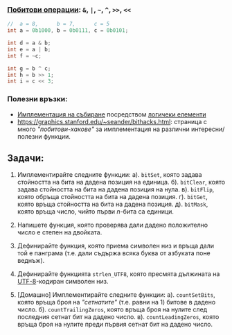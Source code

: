 ### [Побитови операции](https://www.geeksforgeeks.org/bitwise-operators-in-c-cpp/): `&`, `|`, `~`, `^`, `>>`, `<<`
```cpp
//  a = 8,      b = 7,      c = 5
int a = 0b1000, b = 0b0111, c = 0b0101;

int d = a & b;
int e = a | b;
int f = ~c;

int g = b ^ c;
int h = b >> 1;
int i = c << 3;
```


### Полезни връзки:
- [Имплементация на събиране](https://www.geeksforgeeks.org/full-adder-in-digital-logic/) посредством [логичеки елементи](https://bg.wikipedia.org/wiki/%D0%9B%D0%BE%D0%B3%D0%B8%D1%87%D0%B5%D1%81%D0%BA%D0%B8_%D0%B5%D0%BB%D0%B5%D0%BC%D0%B5%D0%BD%D1%82)
- https://graphics.stanford.edu/~seander/bithacks.html: страница с много _"побитови-хакове"_ за имплементация на различни интересни/полезни функции.


## Задачи:

1. Имплементирайте следните функции:
  а). `bitSet`, която задава стойността на бита на дадена позиция на единица.
  б). `bitClear`, която задава стойността на бита на дадена позиция на нула.
  в). `bitFlip`, която обръща стойността на бита на дадена позиция.
  г). `bitGet`, която връща стойността на бита на дадена позиция.
  д). `bitMask`, която връща число, чийто първи $n$-бита са единици.

2. Напишете функция, която проверява дали дадено положително число е степен на двойката.

3. Дефинирайте функция, която приема символен низ и връща дали той е панграма (т.е. дали съдържа всяка буква от азбуката поне веднъж).

4. Дефинирайте функцията `strlen_UTF8`, която пресмята дължината на [UTF-8](https://en.wikipedia.org/wiki/UTF-8)-кодиран символен низ.

5. [Домашно] Имплементирайте следните функции:
 а). `countSetBits`, която връща броя на _"сетнатите"_ (т.е. равни на 1) битове в дадено число.
 б). `countTrailingZeros`, която връща броя на нулите след последния сетнат бит на дадено число.
 в). `countLeadingZeros`, която връща броя на нулите преди първия сетнат бит на дадено число.
